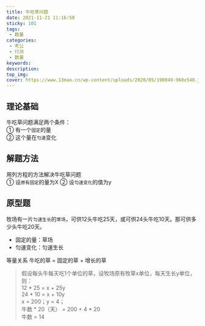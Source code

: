 ```yaml
---
title: 牛吃草问题
date: 2021-11-21 11:16:58
sticky: 101
tags:
 - 数量
categories:
 - 考公
 - 行测
 - 数量
keywords:
description:
top_img:
cover: https://www.13mao.cn/wp-content/uploads/2020/05/190049-960x540.jpg
---
```

## 理论基础
牛吃草问题满足两个条件：  
① 有一个`固定`的量  
② 这个量在`匀速`变化

## 解题方法
用列方程的方法解决牛吃草问题  
① 设`原有固定`的量为X
② 设`匀速变化`的值为y

## 原型题
牧场有一片`匀速生长`的`草场`，可供12头牛吃25天，或可供24头牛吃10天。那可供多少头牛吃20天。  
* 固定的量：草场
* 匀速变化：匀速生长

等量关系
牛吃的草 = 固定的草 + 增长的草

> 假设每头牛每天吃1个单位的草，设牧场原有牧草x单位，每天生长y单位，则：  
12 * 25 = x + 25y  
24 * 10 = x + 10y  
x = 200；y = 4；  
牛数 * 20（天） = 200 + 4 * 20  
牛数 = 14 

